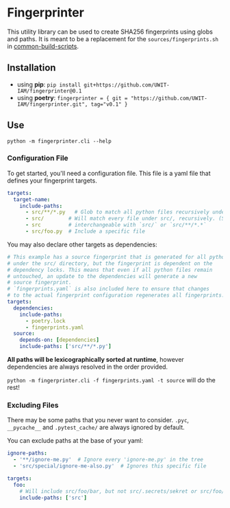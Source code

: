 # Fingerprinter

This utility library can be used to create SHA256 fingerprints
using globs and paths. It is meant to be a replacement
for the `sources/fingerprints.sh` in 
[common-build-scripts].

## Installation

- using **pip**: `pip install git+https://github.com/UWIT-IAM/fingerprinter@0.1`
- using **poetry**: `fingerprinter = { git = "https://github.com/UWIT-IAM/fingerprinter.git", tag="v0.1" }`


## Use

```
python -m fingerprinter.cli --help
```


### Configuration File

To get started, you'll need a configuration file. This file is a yaml file
that defines your fingerprint targets. 

```yaml
targets:
  target-name: 
    include-paths:
      - src/**/*.py   # Glob to match all python files recursively under a directory
      - src/        # Will match every file under src/, recursively. (Same as 'src/**/*.*)
      - src         # interchangeable with `src/` or `src/**/*.*`
      - src/foo.py  # Include a specific file
```

You may also declare other targets as dependencies:

```yaml
# This example has a source fingerprint that is generated for all python files
# under the src/ directory, but the fingerprint is dependent on the 
# dependency locks. This means that even if all python files remain
# untouched, an update to the dependencies will generate a new
# source fingerprint. 
# `fingerprints.yaml` is also included here to ensure that changes
# to the actual fingerprint configuration regenerates all fingerprints.
targets:
  dependencies:
    include-paths:
      - poetry.lock
      - fingerprints.yaml 
  source:
    depends-on: [dependencies]
    include-paths: ['src/**/*.py']
```

**All paths will be lexicographically sorted at runtime**, however dependencies
are always resolved in the order provided.

`python -m fingerprinter.cli -f fingerprints.yaml -t source` will do the rest!

### Excluding Files

There may be some paths that you never want to consider. 
`.pyc`, `__pycache__` and `.pytest_cache/` are always ignored by default.

You can exclude paths at the base of your yaml:

```yaml
ignore-paths:
  - '**/ignore-me.py'  # Ignore every 'ignore-me.py' in the tree
  - 'src/special/ignore-me-also.py'  # Ignores this specific file 

targets:
  foo:
    # Will include src/foo/bar, but not src/.secrets/sekret or src/foo/__pycache__/blah
    include-paths: ['src']
```

[common-build-scripts]: https://github.com/uwit-iam/common-build-scripts
